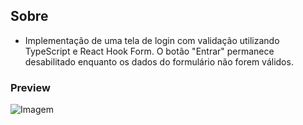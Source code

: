 ## Sobre
* Implementação de uma tela de login com validação utilizando TypeScript e React Hook Form. O botão "Entrar" permanece desabilitado enquanto os dados do formulário não forem válidos.

### Preview
![Imagem](https://github.com/4L1C3-R4BB1T/digital-innovation-one/raw/main/_assets/tela_login.png)

